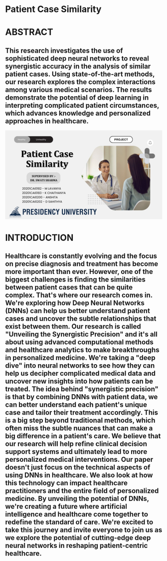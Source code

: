 <h1> Patient Case Similarity </h1>

<h1> ABSTRACT </h1>
<h2>This research investigates the use of sophisticated deep neural networks to reveal synergistic accuracy in the analysis of similar patient cases. Using state-of-the-art methods, our research explores the complex interactions among various medical scenarios. The results demonstrate the potential of deep learning in interpreting complicated patient circumstances, which advances knowledge and personalized approaches in healthcare.</h2>

![alt text](Patient-Case-Similarity.jpg)

<h1> INTRODUCTION </h1>
<h2> Healthcare is constantly evolving and the focus on precise diagnosis and treatment has become more important than ever. However, one of the biggest challenges is finding the similarities between patient cases that can be quite complex. That's where our research comes in. We're exploring how Deep Neural Networks (DNNs) can help us better understand patient cases and uncover the subtle relationships that exist between them. Our research is called "Unveiling the Synergistic Precision" and it's all about using advanced computational methods and healthcare analytics to make breakthroughs in personalized medicine. We're taking a "deep dive" into neural networks to see how they can help us decipher complicated medical data and uncover new insights into how patients can be treated. The idea behind "synergistic precision" is that by combining DNNs with patient data, we can better understand each patient's unique case and tailor their treatment accordingly. This is a big step beyond traditional methods, which often miss the subtle nuances that can make a big difference in a patient's care. We believe that our research will help refine clinical decision support systems and ultimately lead to more personalized medical interventions. Our paper doesn't just focus on the technical aspects of using DNNs in healthcare. We also look at how this technology can impact healthcare practitioners and the entire field of personalized medicine. By unveiling the potential of DNNs, we're creating a future where artificial intelligence and healthcare come together to redefine the standard of care. We're excited to take this journey and invite everyone to join us as we explore the potential of cutting-edge deep neural networks in reshaping patient-centric healthcare. </h2>
